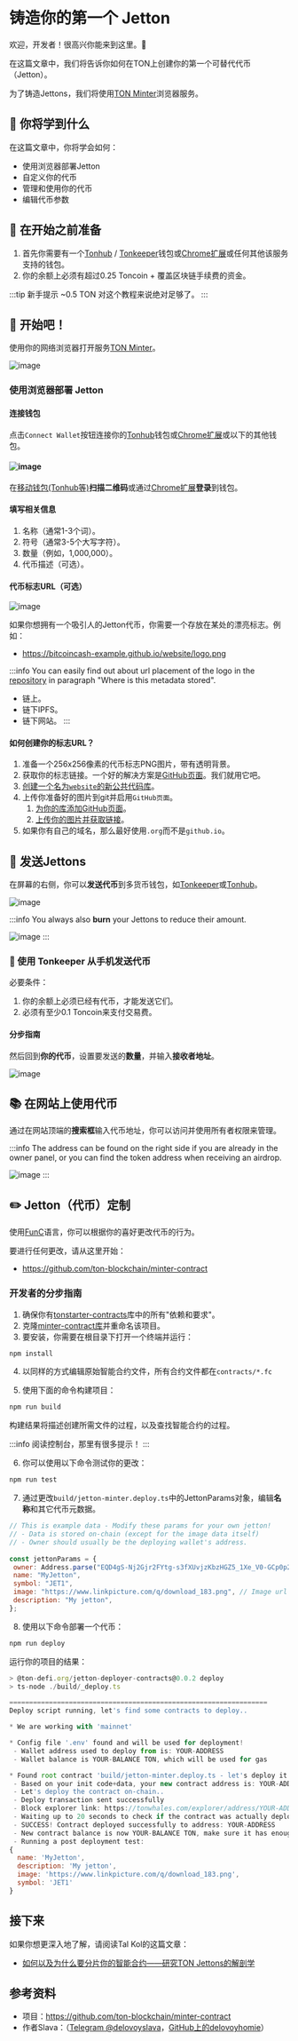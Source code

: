 # 铸造你的第一个 Jetton

欢迎，开发者！很高兴你能来到这里。👋

在这篇文章中，我们将告诉你如何在TON上创建你的第一个可替代代币（Jetton）。

为了铸造Jettons，我们将使用[TON Minter](https://minter.ton.org/)浏览器服务。

## 📖 你将学到什么

在这篇文章中，你将学会如何：

- 使用浏览器部署Jetton
- 自定义你的代币
- 管理和使用你的代币
- 编辑代币参数

## 📌 在开始之前准备

1. 首先你需要有一个[Tonhub](https://ton.app/wallets/tonhub-wallet) / [Tonkeeper](https://ton.app/wallets/tonkeeper)钱包或[Chrome扩展](https://ton.app/wallets/chrome-plugin)或任何其他该服务支持的钱包。
2. 你的余额上必须有超过0.25 Toncoin + 覆盖区块链手续费的资金。

:::tip 新手提示
~0.5 TON 对这个教程来说绝对足够了。
:::

## 🚀 开始吧！

使用你的网络浏览器打开服务[TON Minter](https://minter.ton.org/)。

![image](/img/tutorials/jetton/jetton-main-page.png)

### 使用浏览器部署 Jetton

#### 连接钱包

点击`Connect Wallet`按钮连接你的[Tonhub](https://ton.app/wallets/tonhub-wallet)钱包或[Chrome扩展](https://ton.app/wallets/chrome-plugin)或以下的其他钱包。

#### ![image](/img/tutorials/jetton/jetton-connect-wallet.png)

在[移动钱包(Tonhub等)](https://ton.app/wallets/tonhub-wallet)**扫描二维码**或通过[Chrome扩展](https://ton.app/wallets/chrome-plugin)**登录**到钱包。

#### 填写相关信息

1. 名称（通常1-3个词）。
2. 符号（通常3-5个大写字符）。
3. 数量（例如，1,000,000）。
4. 代币描述（可选）。

#### 代币标志URL（可选）

![image](/img/tutorials/jetton/jetton-token-logo.png)

如果你想拥有一个吸引人的Jetton代币，你需要一个存放在某处的漂亮标志。例如：

- https://bitcoincash-example.github.io/website/logo.png

:::info
You can easily find out  about url placement of the logo in the [repository](https://github.com/ton-blockchain/minter-contract#jetton-metadata-field-best-practices) in paragraph "Where is this metadata stored".

- 链上。
- 链下IPFS。
- 链下网站。
  :::

#### 如何创建你的标志URL？

1. 准备一个256x256像素的代币标志PNG图片，带有透明背景。
2. 获取你的标志链接。一个好的解决方案是[GitHub页面](https://pages.github.com/)。我们就用它吧。
3. [创建一个名为`website`的新公共代码库](https://docs.github.com/en/get-started/quickstart/create-a-repo)。
4. 上传你准备好的图片到git并启用`GitHub页面`。
   1. [为你的库添加GitHub页面](https://docs.github.com/en/pages/getting-started-with-github-pages/creating-a-github-pages-site)。
   2. [上传你的图片并获取链接](https://docs.github.com/en/repositories/working-with-files/managing-files/adding-a-file-to-a-repository)。
5. 如果你有自己的域名，那么最好使用`.org`而不是`github.io`。

## 💸 发送Jettons

在屏幕的右侧，你可以**发送代币**到多货币钱包，如[Tonkeeper](https://tonkeeper.com/)或[Tonhub](https://ton.app/wallets/tonhub-wallet)。

![image](/img/tutorials/jetton/jetton-send-tokens.png)

:::info
You always also **burn** your Jettons to reduce their amount.

![image](/img/tutorials/jetton/jetton-burn-tokens.png)
:::

### 📱 使用 Tonkeeper 从手机发送代币

必要条件：

1. 你的余额上必须已经有代币，才能发送它们。
2. 必须有至少0.1 Toncoin来支付交易费。

#### 分步指南

然后回到**你的代币**，设置要发送的**数量**，并输入**接收者地址**。

![image](/img/tutorials/jetton/jetton-send-tutorial.png)

## 📚 在网站上使用代币

通过在网站顶端的**搜索框**输入代币地址，你可以访问并使用所有者权限来管理。

:::info
The address can be found on the right side if you are already in the owner panel, or you can find the token address when receiving an airdrop.

![image](/img/tutorials/jetton/jetton-wallet-address.png)
:::

## ✏️ Jetton（代币）定制

使用[FunC](/develop/func/overview)语言，你可以根据你的喜好更改代币的行为。

要进行任何更改，请从这里开始：

- https://github.com/ton-blockchain/minter-contract

### 开发者的分步指南

1. 确保你有[tonstarter-contracts](https://github.com/ton-defi-org/tonstarter-contracts)库中的所有"依赖和要求"。
2. 克隆[minter-contract库](https://github.com/ton-blockchain/minter-contract)并重命名该项目。
3. 要安装，你需要在根目录下打开一个终端并运行：

```bash npm2yarn
npm install
```

4. 以同样的方式编辑原始智能合约文件，所有合约文件都在`contracts/*.fc`

5. 使用下面的命令构建项目：

```bash npm2yarn
npm run build
```

构建结果将描述创建所需文件的过程，以及查找智能合约的过程。

:::info
阅读控制台，那里有很多提示！
:::

6. 你可以使用以下命令测试你的更改：

```bash npm2yarn
npm run test
```

7. 通过更改`build/jetton-minter.deploy.ts`中的JettonParams对象，编辑**名称**和其它代币元数据。

```js
// This is example data - Modify these params for your own jetton!
// - Data is stored on-chain (except for the image data itself)
// - Owner should usually be the deploying wallet's address.
  
const jettonParams = {
 owner: Address.parse("EQD4gS-Nj2Gjr2FYtg-s3fXUvjzKbzHGZ5_1Xe_V0-GCp0p2"),
 name: "MyJetton",
 symbol: "JET1",
 image: "https://www.linkpicture.com/q/download_183.png", // Image url
 description: "My jetton",
};
```

8. 使用以下命令部署一个代币：

```bash npm2yarn
npm run deploy
```

运行你的项目的结果：


```js
> @ton-defi.org/jetton-deployer-contracts@0.0.2 deploy
> ts-node ./build/_deploy.ts

=================================================================
Deploy script running, let's find some contracts to deploy..

* We are working with 'mainnet'

* Config file '.env' found and will be used for deployment!
 - Wallet address used to deploy from is: YOUR-ADDRESS
 - Wallet balance is YOUR-BALANCE TON, which will be used for gas

* Found root contract 'build/jetton-minter.deploy.ts - let's deploy it':
 - Based on your init code+data, your new contract address is: YOUR-ADDRESS
 - Let's deploy the contract on-chain..
 - Deploy transaction sent successfully
 - Block explorer link: https://tonwhales.com/explorer/address/YOUR-ADDRESS
 - Waiting up to 20 seconds to check if the contract was actually deployed..
 - SUCCESS! Contract deployed successfully to address: YOUR-ADDRESS
 - New contract balance is now YOUR-BALANCE TON, make sure it has enough to pay rent
 - Running a post deployment test:
{
  name: 'MyJetton',
  description: 'My jetton',
  image: 'https://www.linkpicture.com/q/download_183.png',
  symbol: 'JET1'
}
```


## 接下来

如果你想更深入地了解，请阅读Tal Kol的这篇文章：

- [如何以及为什么要分片你的智能合约——研究TON Jettons的解剖学](https://blog.ton.org/how-to-shard-your-ton-smart-contract-and-why-studying-the-anatomy-of-tons-jettons)

## 参考资料

- 项目：https://github.com/ton-blockchain/minter-contract
- 作者Slava：（[Telegram @delovoyslava](https://t.me/delovoyslava)，[GitHub上的delovoyhomie](https://github.com/delovoyhomie)）
